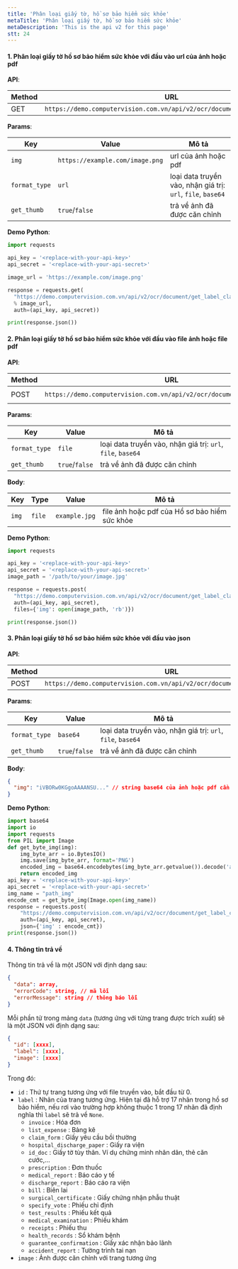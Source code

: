 ```yaml
---
title: 'Phân loại giấy tờ, hồ sơ bảo hiểm sức khỏe'
metaTitle: 'Phân loại giấy tờ, hồ sơ bảo hiểm sức khỏe'
metaDescription: 'This is the api v2 for this page'
stt: 24
---
```


#### 1. Phân loại giấy tờ hồ sơ bảo hiểm sức khỏe với đầu vào url của ảnh hoặc pdf

**API**:

| Method | URL                                                                      |
| ------ | ------------------------------------------------------------------------ |
| GET    | `https://demo.computervision.com.vn/api/v2/ocr/document/get_label_claim` |

**Params**:

| Key           | Value                           | Mô tả                                                       |
| ------------- | ------------------------------- | ----------------------------------------------------------- |
| `img`         | `https://example.com/image.png` | url của ảnh hoặc pdf                                        |
| `format_type` | `url`                           | loại data truyền vào, nhận giá trị: `url`, `file`, `base64` |
| `get_thumb`   | `true`/`false`                  | trả về ảnh đã được căn chỉnh                                |

**Demo Python**:

```python
import requests

api_key = '<replace-with-your-api-key>'
api_secret = '<replace-with-your-api-secret>'

image_url = 'https://example.com/image.png'

response = requests.get(
  "https://demo.computervision.com.vn/api/v2/ocr/document/get_label_claim?img=%s&format_type=url&get_thumb=false"
  % image_url,
  auth=(api_key, api_secret))

print(response.json())

```

#### 2. Phân loại giấy tờ hồ sơ bảo hiểm sức khỏe với đầu vào file ảnh hoặc file pdf

**API**:

| Method | URL                                                                      | content-type          |
| ------ | ------------------------------------------------------------------------ | --------------------- |
| POST   | `https://demo.computervision.com.vn/api/v2/ocr/document/get_label_claim` | `multipart/form-data` |

**Params**:

| Key           | Value          | Mô tả                                                       |
| ------------- | -------------- | ----------------------------------------------------------- |
| `format_type` | `file`         | loại data truyền vào, nhận giá trị: `url`, `file`, `base64` |
| `get_thumb`   | `true`/`false` | trả về ảnh đã được căn chỉnh                                |

**Body**:

| Key   | Type   | Value         | Mô tả                                         |
| ----- | ------ | ------------- | --------------------------------------------- |
| `img` | `file` | `example.jpg` | file ảnh hoặc pdf của Hồ sơ bảo hiểm sức khỏe |

**Demo Python**:

```python
import requests

api_key = '<replace-with-your-api-key>'
api_secret = '<replace-with-your-api-secret>'
image_path = '/path/to/your/image.jpg'

response = requests.post(
  "https://demo.computervision.com.vn/api/v2/ocr/document/get_label_claim?format_type=file&get_thumb=false",
  auth=(api_key, api_secret),
  files={'img': open(image_path, 'rb')})

print(response.json())

```

#### 3. Phân loại giấy tờ hồ sơ bảo hiểm sức khỏe với đầu vào json

**API**:

| Method | URL                                                                      | content-type       |
| ------ | ------------------------------------------------------------------------ | ------------------ |
| POST   | `https://demo.computervision.com.vn/api/v2/ocr/document/get_label_claim` | `application/json` |

**Params**:

| Key           | Value          | Mô tả                                                       |
| ------------- | -------------- | ----------------------------------------------------------- |
| `format_type` | `base64`       | loại data truyền vào, nhận giá trị: `url`, `file`, `base64` |
| `get_thumb`   | `true`/`false` | trả về ảnh đã được căn chỉnh                                |

**Body**:

```json
{
  "img": "iVBORw0KGgoAAAANSU..." // string base64 của ảnh hoặc pdf cần trích xuất
}
```

**Demo Python**:

```python
import base64
import io
import requests
from PIL import Image
def get_byte_img(img):
    img_byte_arr = io.BytesIO()
    img.save(img_byte_arr, format='PNG')
    encoded_img = base64.encodebytes(img_byte_arr.getvalue()).decode('ascii')
    return encoded_img
api_key = '<replace-with-your-api-key>'
api_secret = '<replace-with-your-api-secret>'
img_name = "path_img"
encode_cmt = get_byte_img(Image.open(img_name))
response = requests.post(
    "https://demo.computervision.com.vn/api/v2/ocr/document/get_label_claim?format_type=base64&get_thumb=false",
    auth=(api_key, api_secret),
    json={'img' : encode_cmt})
print(response.json())
```

#### 4. Thông tin trả về

Thông tin trả về là một JSON với định dạng sau:

```json
{
  "data": array,
  "errorCode": string, // mã lỗi
  "errorMessage": string // thông báo lỗi
}
```

Mỗi phần tử trong mảng `data` (tương ứng với từng trang được trích xuất) sẽ là một JSON với định dạng sau:

```json
{
  "id": [xxxx],
  "label": [xxxx],
  "image": [xxxx]
}
```

Trong đó:

- `id` : Thứ tự trang tương ứng với file truyền vào, bắt đầu từ 0.
- `label` : Nhãn của trang tương ứng. Hiện tại đã hỗ trợ 17 nhãn trong hồ sơ bảo hiểm, nếu rơi vào trường hợp không thuộc 1 trong 17 nhãn đã định nghĩa thì `label` sẽ trả về `None`.
  - `invoice` : Hóa đơn
  - `list_expense` : Bảng kê
  - `claim_form` : Giấy yêu cầu bồi thường
  - `hospital_discharge_paper` : Giấy ra viện
  - `id_doc` : Giấy tờ tùy thân. Ví dụ chứng minh nhân dân, thẻ căn cước,...
  - `prescription` : Đơn thuốc
  - `medical_report` : Báo cáo y tế
  - `discharge_report` : Báo cáo ra viện
  - `bill` : Biên lai
  - `surgical_certificate` : Giấy chứng nhận phẫu thuật
  - `specify_vote` : Phiếu chỉ định
  - `test_results` : Phiếu kết quả
  - `medical_examination` : Phiếu khám
  - `receipts` : Phiếu thu
  - `health_records` : Sổ khám bệnh
  - `guarantee_confirmation` : Giấy xác nhận bảo lãnh
  - `accident_report` : Tường trình tai nạn
- `image` : Ảnh được căn chỉnh với trang tương ứng
